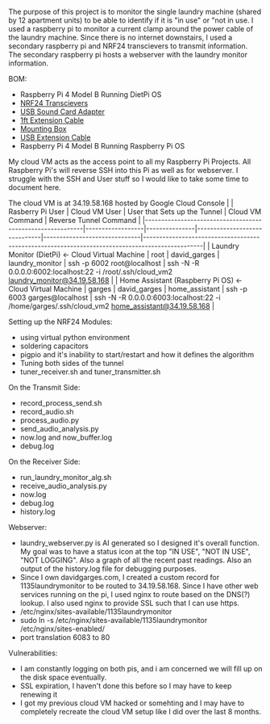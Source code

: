 The purpose of this project is to monitor the single laundry machine (shared by 12 apartment units) to be able to identify if it is "in use" or "not in use. I used a raspberry pi to monitor a current clamp around the power cable of the laundry machine. Since there is no internet downstairs, I used a secondary raspberry pi and NRF24 transcievers to transmit information. The secondary raspberry pi hosts a webserver with the laundry monitor information.

BOM:
- Raspberry Pi 4 Model B Running DietPi OS
- [NRF24 Transcievers](https://buymeacoffee.com/davidgarges](https://www.amazon.com/dp/B00WG9HO6Q?ref_=ppx_hzsearch_conn_dt_b_fed_asin_title_1))
- [USB Sound Card Adapter](https://www.amazon.com/dp/B0BQBT2LCV?ref_=ppx_hzsearch_conn_dt_b_fed_asin_title_3)
- [1ft Extension Cable](https://www.amazon.com/your-orders/orders?_encoding=UTF8&startIndex=20&ref_=ppx_yo2ov_dt_b_pagination_2_3)
- [Mounting Box](https://www.amazon.com/dp/B0D5GPMPT1?ref_=ppx_hzsearch_conn_dt_b_fed_asin_title_1&th=1)
- [USB Extension Cable](https://www.amazon.com/dp/B0793P8XJK?ref=ppx_yo2ov_dt_b_fed_asin_title)
- Raspberry Pi 4 Model B Running Raspberry Pi OS

My cloud VM acts as the access point to all my Raspberry Pi Projects. All Raspberry Pi's will reverse SSH into this Pi as well as <port translation> for webserver. I struggle with the SSH and User stuff so I would like to take some time to document here.

The cloud VM is at 34.19.58.168 hosted by Google Cloud Console
|                                                           | Rasberry Pi User | Cloud VM User | User that Sets up the Tunnel | Cloud VM Command             | Reverse Tunnel Command                                                                         |
|-----------------------------------------------------------|------------------|---------------|------------------------------|------------------------------|------------------------------------------------------------------------------------------------|
| Laundry Monitor (DietPi) <- Cloud Virtual Machine         | root             | david_garges  | laundry_monitor              | ssh -p 6002 root@localhost   | ssh -N -R 0.0.0.0:6002:localhost:22 -i /root/.ssh/cloud_vm2 laundry_monitor@34.19.58.168       |
| Home Assistant (Raspberry Pi OS) <- Cloud Virtual Machine | garges           | david_garges  | home_assistant               | ssh -p 6003 garges@localhost | ssh -N -R 0.0.0.0:6003:localhost:22 -i /home/garges/.ssh/cloud_vm2 home_assistant@34.19.58.168 |

Setting up the NRF24 Modules:
- using virtual python environment
- soldering capacitors
- pigpio and it's inability to start/restart and how it defines the algorithm
- Tuning both sides of the tunnel
- tuner_receiver.sh and tuner_transmitter.sh

On the Transmit Side:
- record_process_send.sh
- record_audio.sh
- process_audio.py
- send_audio_analysis.py
- now.log and now_buffer.log
- debug.log

On the Receiver Side:
- run_laundry_monitor_alg.sh
- receive_audio_analysis.py
- now.log
- debug.log
- history.log

Webserver:
- laundry_webserver.py is AI generated so I designed it's overall function. My goal was to have a status icon at the top "IN USE", "NOT IN USE", "NOT LOGGING". Also a graph of all the recent past readings. Also an output of the history.log file for debugging purposes.
- Since I own davidgarges.com, I created a custom record for 1135laundrymonitor to be routed to 34.19.58.168. Since I have other web services running on the pi, I used nginx to route based on the DNS(?) lookup. I also used nginx to provide SSL such that I can use https.
- /etc/nginx/sites-available/1135laundrymonitor
- sudo ln -s /etc/nginx/sites-available/1135laundrymonitor /etc/nginx/sites-enabled/
- port translation 6083 to 80

Vulnerabilities:
- I am constantly logging on both pis, and i am concerned we will fill up on the disk space eventually.
- SSL expiration, I haven't done this before so I may have to keep renewing it
- I got my previous cloud VM hacked or somehting and I may have to completely recreate the cloud VM setup like I did over the last 8 months. 

